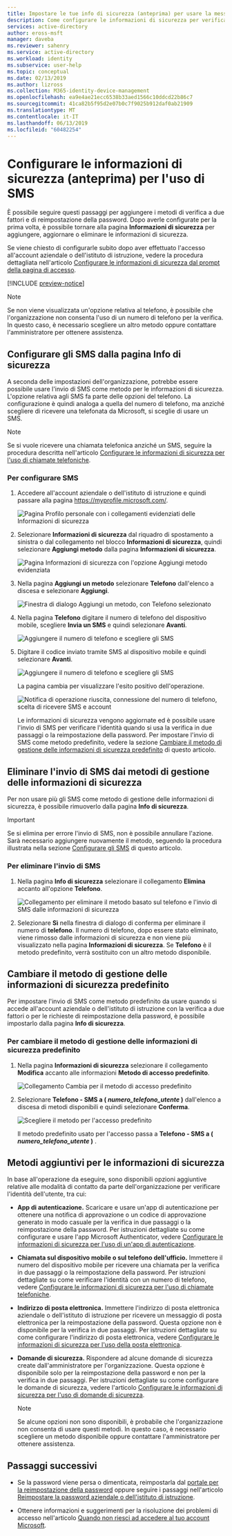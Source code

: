 ```yaml
---
title: Impostare le tue info di sicurezza (anteprima) per usare la messaggistica di testo - Azure Active Directory | Microsoft Docs
description: Come configurare le informazioni di sicurezza per verificare la propria identità usando l'invio di SMS e il dispositivo mobile.
services: active-directory
author: eross-msft
manager: daveba
ms.reviewer: sahenry
ms.service: active-directory
ms.workload: identity
ms.subservice: user-help
ms.topic: conceptual
ms.date: 02/13/2019
ms.author: lizross
ms.collection: M365-identity-device-management
ms.openlocfilehash: ea9e4ae21ecc6538b33aed1566c10ddcd22b86c7
ms.sourcegitcommit: 41ca82b5f95d2e07b0c7f9025b912daf0ab21909
ms.translationtype: MT
ms.contentlocale: it-IT
ms.lasthandoff: 06/13/2019
ms.locfileid: "60482254"
---
```

# <a name="set-up-security-info-preview-to-use-text-messaging"></a>Configurare le informazioni di sicurezza (anteprima) per l'uso di SMS
È possibile seguire questi passaggi per aggiungere i metodi di verifica a due fattori e di reimpostazione della password. Dopo averle configurate per la prima volta, è possibile tornare alla pagina **Informazioni di sicurezza** per aggiungere, aggiornare o eliminare le informazioni di sicurezza.

Se viene chiesto di configurarle subito dopo aver effettuato l'accesso all'account aziendale o dell'istituto di istruzione, vedere la procedura dettagliata nell'articolo [Configurare le informazioni di sicurezza dal prompt della pagina di accesso](security-info-setup-signin.md).

[!INCLUDE [preview-notice](../../../includes/active-directory-end-user-preview-notice-security-info.md)]

>[!Note]
>Se non viene visualizzata un'opzione relativa al telefono, è possibile che l'organizzazione non consenta l'uso di un numero di telefono per la verifica. In questo caso, è necessario scegliere un altro metodo oppure contattare l'amministratore per ottenere assistenza.

## <a name="set-up-text-messages-from-the-security-info-page"></a>Configurare gli SMS dalla pagina Info di sicurezza
A seconda delle impostazioni dell'organizzazione, potrebbe essere possibile usare l'invio di SMS come metodo per le informazioni di sicurezza. L'opzione relativa agli SMS fa parte delle opzioni del telefono. La configurazione è quindi analoga a quella del numero di telefono, ma anziché scegliere di ricevere una telefonata da Microsoft, si sceglie di usare un SMS.

>[!Note]
>Se si vuole ricevere una chiamata telefonica anziché un SMS, seguire la procedura descritta nell'articolo [Configurare le informazioni di sicurezza per l'uso di chiamate telefoniche](security-info-setup-phone-number.md).

### <a name="to-set-up-text-messages"></a>Per configurare SMS

1. Accedere all'account aziendale o dell'istituto di istruzione e quindi passare alla pagina https://myprofile.microsoft.com/.

    ![Pagina Profilo personale con i collegamenti evidenziati delle Informazioni di sicurezza](media/security-info/securityinfo-myprofile-page.png)

2. Selezionare **Informazioni di sicurezza** dal riquadro di spostamento a sinistra o dal collegamento nel blocco **Informazioni di sicurezza**, quindi selezionare **Aggiungi metodo** dalla pagina **Informazioni di sicurezza**.

    ![Pagina Informazioni di sicurezza con l'opzione Aggiungi metodo evidenziata](media/security-info/securityinfo-myprofile-addmethod-page.png)

3. Nella pagina **Aggiungi un metodo** selezionare **Telefono** dall'elenco a discesa e selezionare **Aggiungi**.

    ![Finestra di dialogo Aggiungi un metodo, con Telefono selezionato](media/security-info/securityinfo-myprofile-addphonetext.png)

4. Nella pagina **Telefono** digitare il numero di telefono del dispositivo mobile, scegliere **Invia un SMS** e quindi selezionare **Avanti**.

    ![Aggiungere il numero di telefono e scegliere gli SMS](media/security-info/securityinfo-myprofile-phonetext-addnumber.png)

5. Digitare il codice inviato tramite SMS al dispositivo mobile e quindi selezionare **Avanti**.

    ![Aggiungere il numero di telefono e scegliere gli SMS](media/security-info/securityinfo-myprofile-phonetext-entercode.png)

    La pagina cambia per visualizzare l'esito positivo dell'operazione.

    ![Notifica di operazione riuscita, connessione del numero di telefono, scelta di ricevere SMS e account](media/security-info/securityinfo-myprofile-phonetext-success.png)

    Le informazioni di sicurezza vengono aggiornate ed è possibile usare l'invio di SMS per verificare l'identità quando si usa la verifica in due passaggi o la reimpostazione della password. Per impostare l'invio di SMS come metodo predefinito, vedere la sezione [Cambiare il metodo di gestione delle informazioni di sicurezza predefinito](#change-your-default-security-info-method) di questo articolo.

## <a name="delete-text-messaging-from-your-security-info-methods"></a>Eliminare l'invio di SMS dai metodi di gestione delle informazioni di sicurezza
Per non usare più gli SMS come metodo di gestione delle informazioni di sicurezza, è possibile rimuoverlo dalla pagina **Info di sicurezza**.

>[!Important]
>Se si elimina per errore l'invio di SMS, non è possibile annullare l'azione. Sarà necessario aggiungere nuovamente il metodo, seguendo la procedura illustrata nella sezione [Configurare gli SMS](#set-up-text-messages-from-the-security-info-page) di questo articolo.

### <a name="to-delete-text-messaging"></a>Per eliminare l'invio di SMS

1. Nella pagina **Info di sicurezza** selezionare il collegamento **Elimina** accanto all'opzione **Telefono**.

    ![Collegamento per eliminare il metodo basato sul telefono e l'invio di SMS dalle informazioni di sicurezza](media/security-info/securityinfo-myprofile-phonetext-delete.png)

2. Selezionare **Sì** nella finestra di dialogo di conferma per eliminare il numero di **telefono**. Il numero di telefono, dopo essere stato eliminato, viene rimosso dalle informazioni di sicurezza e non viene più visualizzato nella pagina **Informazioni di sicurezza**. Se **Telefono** è il metodo predefinito, verrà sostituito con un altro metodo disponibile.

## <a name="change-your-default-security-info-method"></a>Cambiare il metodo di gestione delle informazioni di sicurezza predefinito
Per impostare l'invio di SMS come metodo predefinito da usare quando si accede all'account aziendale o dell'istituto di istruzione con la verifica a due fattori o per le richieste di reimpostazione della password, è possibile impostarlo dalla pagina **Info di sicurezza**.

### <a name="to-change-your-default-security-info-method"></a>Per cambiare il metodo di gestione delle informazioni di sicurezza predefinito

1. Nella pagina **Informazioni di sicurezza** selezionare il collegamento **Modifica** accanto alle informazioni **Metodo di accesso predefinito**.

    ![Collegamento Cambia per il metodo di accesso predefinito](media/security-info/securityinfo-myprofile-phonetext-defaultchange.png)

2. Selezionare **Telefono - SMS a ( *_numero_telefono_utente_* )** dall'elenco a discesa di metodi disponibili e quindi selezionare **Conferma**.

    ![Scegliere il metodo per l'accesso predefinito](media/security-info/securityinfo-myprofile-phonetext-changeddefault.png)

    Il metodo predefinito usato per l'accesso passa a **Telefono - SMS a ( *_numero_telefono_utente_* )** .

## <a name="additional-security-info-methods"></a>Metodi aggiuntivi per le informazioni di sicurezza
In base all'operazione da eseguire, sono disponibili opzioni aggiuntive relative alle modalità di contatto da parte dell'organizzazione per verificare l'identità dell'utente, tra cui:

- **App di autenticazione.** Scaricare e usare un'app di autenticazione per ottenere una notifica di approvazione o un codice di approvazione generato in modo casuale per la verifica in due passaggi o la reimpostazione della password. Per istruzioni dettagliate su come configurare e usare l'app Microsoft Authenticator, vedere [Configurare le informazioni di sicurezza per l'uso di un'app di autenticazione](security-info-setup-auth-app.md).

- **Chiamata sul dispositivo mobile o sul telefono dell'ufficio.** Immettere il numero del dispositivo mobile per ricevere una chiamata per la verifica in due passaggi o la reimpostazione della password. Per istruzioni dettagliate su come verificare l'identità con un numero di telefono, vedere [Configurare le informazioni di sicurezza per l'uso di chiamate telefoniche](security-info-setup-phone-number.md).

- **Indirizzo di posta elettronica.** Immettere l'indirizzo di posta elettronica aziendale o dell'istituto di istruzione per ricevere un messaggio di posta elettronica per la reimpostazione della password. Questa opzione non è disponibile per la verifica in due passaggi. Per istruzioni dettagliate su come configurare l'indirizzo di posta elettronica, vedere [Configurare le informazioni di sicurezza per l'uso della posta elettronica](security-info-setup-email.md).

- **Domande di sicurezza.** Rispondere ad alcune domande di sicurezza create dall'amministratore per l'organizzazione. Questa opzione è disponibile solo per la reimpostazione della password e non per la verifica in due passaggi. Per istruzioni dettagliate su come configurare le domande di sicurezza, vedere l'articolo [Configurare le informazioni di sicurezza per l'uso di domande di sicurezza](security-info-setup-questions.md).
    
    >[!Note]
    >Se alcune opzioni non sono disponibili, è probabile che l'organizzazione non consenta di usare questi metodi. In questo caso, è necessario scegliere un metodo disponibile oppure contattare l'amministratore per ottenere assistenza.

## <a name="next-steps"></a>Passaggi successivi

- Se la password viene persa o dimenticata, reimpostarla dal [portale per la reimpostazione della password](https://passwordreset.microsoftonline.com/) oppure seguire i passaggi nell'articolo [Reimpostare la password aziendale o dell'istituto di istruzione](user-help-reset-password.md).

- Ottenere informazioni e suggerimenti per la risoluzione dei problemi di accesso nell'articolo [Quando non riesci ad accedere al tuo account Microsoft](https://support.microsoft.com/help/12429/microsoft-account-sign-in-cant).